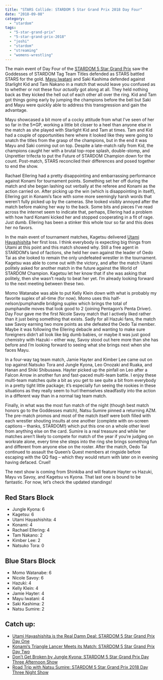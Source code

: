 ```yaml
---
title: "STARS Collide: STARDOM 5 Star Grand Prix 2018 Day Four"
date: "2018-09-08"
category: 
  - "stardom"
tags: 
  - "5-star-grand-prix"
  - "5-star-grand-prix-2018"
  - "joshi"
  - "stardom"
  - "streaming"
  - "womens-wrestling"
---
```


The main event of Day Four of the [STARDOM 5 Star Grand Prix](/posts/2018-08-13-preview-stardom-5-star-grand-prix-2018) saw the Goddesses of STARDOM Tag Team Titles defended as STARS battled STARS for the gold. [Mayu Iwatani](/posts/2025-01-04-write-forever-njpw-wrestle-kingdom-19) and Saki Kashima defended against Starlight Kid and Tam Nakano in a match that would leave you confused as to whether or not these four _actually_ got along at all. They held nothing back as they kicked the hell out of each other all over the ring. Kid and Tam got things going early by jumping the champions before the bell but Saki and Mayu were quickly able to address this transgression and gain the advantage.

<Tweet tweetId="1036318349204963328" />

Mayu showcased a bit more of a cocky attitude from what I’ve seen of her so far in the 5\*GP, working a little bit closer to a heel than anyone else in the match as she played with Starlight Kid and Tam at times. Tam and Kid had a couple of opportunities here where it looked like they were going to snatch the titles from the grasp of the champions, but in the end it was Mayu and Saki coming out on top. Despite a late-match rally from Kid, the champions caught her with a brutal top-rope splash, double-stomp, and Unprettier trifecta to put the Future of STARDOM Champion down for the count. Post-match, STARS reconciled their differences and posed together to end the show.

<Tweet tweetId="1037776347718803456" />

Rachael Ellering had a pretty disappointing and embarrassing performance against Konami for tournament points. Something set her off during the match and she began lashing out verbally at the referee and Konami as the action carried on. After picking up the win (which is disappointing in itself), Ellering got in Konami’s face with some more seemingly harsh words that weren’t fully picked up by the cameras. She looked visibly annoyed after the match before making her way to the back. Some bits and pieces I’ve read across the internet seem to indicate that, perhaps, Ellering had a problem with how hard Konami kicked her and stopped cooperating in a fit of rage. Just dumb. Ellering has been a stinker this whole tour so far and this does her no favors.

In the main event of tournament matches, Kagetsu delivered [Utami Hayashishita](/posts/2018-08-22-stardom-5-star-grand-prix-day-one) her first loss. I think everybody is expecting big things from Utami at this point and this match showed why. Still a free agent in STARDOM’s land of factions, she held her own against the leader of Oedo Tai as she looked to remain the only undefeated wrestler in the tournament. Kagetsu was able to come out with the victory, and after the match Utami politely asked for another match in the future against the World of STARDOM Champion. Kagetsu let her know that if she was asking that politely, then she wasn’t ready to beat her yet. I’m already looking forward to the next meeting between these two.

<Tweet tweetId="1037547286706831363" />

Momo Watanabe was able to put Kelly Klein down with what is probably my favorite suplex of all-time (for now). Momo uses this half-nelson/pumphandle bridging suplex which brings the total of pumphandle moves that look good to 2 (joining Pentagon’s Penta Driver).  Day Four gave me the first Nicole Savoy match that I actively liked rather than it just being something that exists. Sadly for all Hazuki fans, the match saw Savoy earning two more points as she defeated the Oedo Tai member. Maybe it was following the Ellering debacle and wanting to make sure foreigners didn’t all look like big dumb babies, or maybe it was just good chemistry with Hazuki – either way, Savoy stood out here more than she has before and I’m looking forward to seeing what she brings next when she faces Mayu.

In a four-way tag team match, Jamie Hayter and Kimber Lee came out on top against Natsuko Tora and Jungle Kyona, Leo Onozaki and Ruaka, and Hanan and Shiki Shibusawa. Hayter picked up the pinfall on Leo after a Falcon Arrow in another fun and fast-paced multi-team battle. I enjoy these multi-team matches quite a bit as you get to see quite a bit from everybody in a pretty tight little package; it’s especially fun seeing the rookies in these situations as they really seem to hurl themselves steadfastly into the action in a different way than in a normal tag team match.

Finally, in what was the most fun match of the night (though best match honors go to the Goddesses match), Natsu Sumire pinned a returning AZM. The pre-match promos and most of the match itself were both filled with each wrestler shouting insults at one another (complete with on-screen captions – thanks, STARDOM!) which put this one on a whole other level from anything else on the card. Sumire is a real treasure and while her matches aren’t likely to compete for match of the year if you’re judging on workrate alone, every time she steps into the ring she brings something fun and different from anyone else on the roster. After the match, Oedo Tai continued to assault the Queen’s Quest members at ringside before escaping with the QQ flag – which they would return with later on in evening having defaced. Cruel!

<Tweet tweetId="1036488606393593856" />

The next show is coming from Shinkiba and will feature Hayter vs Hazuki, Mayu vs Savoy, and Kagetsu vs Kyona. That last one is bound to be fantastic. For now, let’s check the updated standings!

## Red Stars Block

- Jungle Kyona: 6
- Kagetsu: 6
- Utami Hayashishita: 4
- Konami: 4
- Rachael Ellering: 4
- Tam Nakano: 2
- Kimber Lee: 2
- Natsuko Tora: 0

<Tweet tweetId="1035855719348690951" />

## Blue Stars Block

- Momo Watanabe: 6
- Nicole Savoy: 6
- Hazuki: 4
- Kelly Klein: 4
- Jamie Hayter: 4
- Mayu Iwatani: 4
- Saki Kashima: 2
- Natsu Sumire: 2

<Tweet tweetId="1035855330813431808" />

## Catch up:

- [Utami Hayashishita is the Real Damn Deal: STARDOM 5 Star Grand Prix Day One](https://www.gansobomb.com/2018/08/21/stardom-5-star-grand-prix-day-one/)
- [Konami’s Triangle Lancer Meets its Match: STARDOM 5 Star Grand Prix Day Two](https://www.gansobomb.com/2018/08/25/stardom-5-star-grand-prix-day-two/)
- [Don’t Get Broken by Jungle Kyona: STARDOM 5 Star Grand Prix Day Three Afternoon Show](https://www.gansobomb.com/2018/08/30/stardom-5-star-grand-prix-day-three-afternoon-show/)
- [Road Trip with Natsu Sumire: STARDOM 5 Star Grand Prix 2018 Day Three Night Show](https://www.gansobomb.com/2018/09/01/stardom-5-star-grand-prix-day-three-night-show/)
